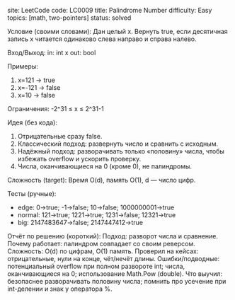 ﻿site: LeetCode
code: LC0009
title: Palindrome Number
difficulty: Easy
topics: [math, two-pointers]
status: solved

Условие (своими словами):
Дан целый x. Вернуть true, если десятичная запись x читается одинаково слева направо и справа налево.

Вход/Выход:
in: int x
out: bool

Примеры:
1) x=121 → true
2) x=-121 → false
3) x=10 → false

Ограничения:
-2^31 ≤ x ≤ 2^31-1

Идея (без кода):
1) Отрицательные сразу false.
2) Классический подход: развернуть число и сравнить с исходным.
3) Надёжный подход: разворачивать только «половину» числа, чтобы избежать overflow и ускорить проверку.
4) Числа, оканчивающиеся на 0 (кроме 0), не палиндромы.

Сложность (target):
Время O(d), память O(1), d — число цифр.

Тесты (ручные):
- edge: 0→true; -1→false; 10→false; 1000000001→true
- normal: 121→true; 1221→true; 1231→false; 12321→true
- big: 2147483647→false; 2147447412→true

Отчёт по решению (короткий):
Подход: разворот числа и сравнение.
Почему работает: палиндром совпадает со своим реверсом.
Сложность: O(d) по цифрам, O(1) память.
Проверил на кейсах: отрицательные, нули на конце, чёт/нечёт длины.
Ошибки/подводные: потенциальный overflow при полном развороте int; числа, оканчивающиеся на 0; использование Math.Pow (double).
Что выучил: безопаснее разворачивать половину числа; помнить про усечение при int-делении и знак у оператора %.

